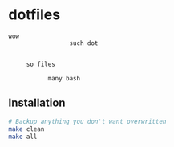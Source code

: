 # dotfiles

    wow
                     such dot


         so files

               many bash

## Installation

```bash
# Backup anything you don't want overwritten
make clean
make all
```
